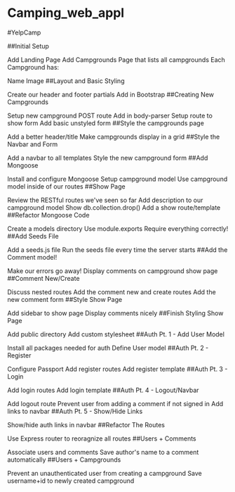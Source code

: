 # Camping_web_appl
#YelpCamp

##Initial Setup

Add Landing Page
Add Campgrounds Page that lists all campgrounds
Each Campground has:

Name
Image
##Layout and Basic Styling

Create our header and footer partials
Add in Bootstrap
##Creating New Campgrounds

Setup new campground POST route
Add in body-parser
Setup route to show form
Add basic unstyled form
##Style the campgrounds page

Add a better header/title
Make campgrounds display in a grid
##Style the Navbar and Form

Add a navbar to all templates
Style the new campground form
##Add Mongoose

Install and configure Mongoose
Setup campground model
Use campground model inside of our routes
##Show Page

Review the RESTful routes we've seen so far
Add description to our campground model
Show db.collection.drop()
Add a show route/template
##Refactor Mongoose Code

Create a models directory
Use module.exports
Require everything correctly!
##Add Seeds File

Add a seeds.js file
Run the seeds file every time the server starts
##Add the Comment model!

Make our errors go away!
Display comments on campground show page
##Comment New/Create

Discuss nested routes
Add the comment new and create routes
Add the new comment form
##Style Show Page

Add sidebar to show page
Display comments nicely
##Finish Styling Show Page

Add public directory
Add custom stylesheet
##Auth Pt. 1 - Add User Model

Install all packages needed for auth
Define User model
##Auth Pt. 2 - Register

Configure Passport
Add register routes
Add register template
##Auth Pt. 3 - Login

Add login routes
Add login template
##Auth Pt. 4 - Logout/Navbar

Add logout route
Prevent user from adding a comment if not signed in
Add links to navbar
##Auth Pt. 5 - Show/Hide Links

Show/hide auth links in navbar
##Refactor The Routes

Use Express router to reoragnize all routes
##Users + Comments

Associate users and comments
Save author's name to a comment automatically
##Users + Campgrounds

Prevent an unauthenticated user from creating a campground
Save username+id to newly created campground
